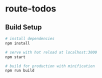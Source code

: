 # route-todos

## Build Setup

```bash
# install dependencies
npm install

# serve with hot reload at localhost:3000
npm start

# build for production with minification
npm run build
```